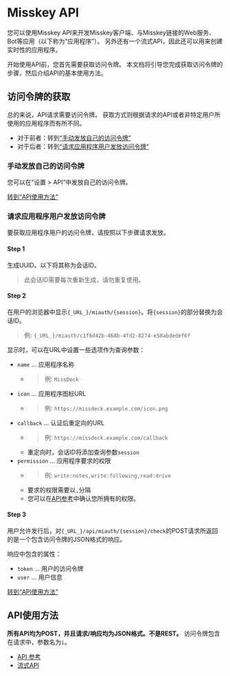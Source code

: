 # Misskey API

您可以使用Misskey API来开发Misskey客户端、与Misskey链接的Web服务、Bot等应用（以下称为“应用程序”）。 另外还有一个流式API，因此还可以用来创建实时性的应用程序。

开始使用API前​​，您首先需要获取访问令牌。 本文档将引导您完成获取访问令牌的步骤，然后介绍API的基本使用方法。

## 访问令牌的获取
总的来说，API请求需要访问令牌。 获取方式则根据请求的API或者非特定用户所使用的应用程序而有所不同。

* 对于前者：转到[“手动发放自己的访问令牌”](#自分自身のアクセストークンを手動発行する)
* 对于后者：转到[“请求应用程序用户发放访问令牌”](#アプリケーション利用者にアクセストークンの発行をリクエストする)

### 手动发放自己的访问令牌
您可以在“设置 > API”中发放自己的访问令牌。

[转到“API使用方法”](#APIの使い方)

### 请求应用程序用户发放访问令牌
要获取应用程序用户的访问令牌，请按照以下步骤请求发放。

#### Step 1

生成UUID。以下将其称为会话ID。

> 此会话ID需要每次重新生成，请勿重复使用。

#### Step 2

在用户的浏览器中显示`{_URL_}/miauth/{session}`。将`{session}`的部分替换为会话ID。
> 例: `{_URL_}/miauth/c1f6d42b-468b-4fd2-8274-e58abdedef6f`

显示时，可以在URL中设置一些选项作为查询参数：
* `name` ... 应用程序名称
    * > 例: `MissDeck`
* `icon` ... 应用程序图标URL
    * > 例: `https://missdeck.example.com/icon.png`
* `callback` ... 认证后重定向的URL
    * > 例: `https://missdeck.example.com/callback`
    * 重定向时，会话ID将添加查询参数`session`
* `permission` ... 应用程序要求的权限
    * > 例: `write:notes,write:following,read:drive`
    * 要求的权限需要以`,`分隔
    * 您可以在[API参考](/api-doc)中确认您所拥有的权限。

#### Step 3
用户允许发行后，对`{_URL_}/api/miauth/{session}/check`的POST请求所返回的是一个包含访问令牌的JSON格式的响应。

响应中包含的属性：
* `token` ... 用户的访问令牌
* `user` ... 用户信息

[转到“API使用方法”](#APIの使い方)

## API使用方法
**所有API均为POST，并且请求/响应均为JSON格式。不是REST。** 访问令牌包含在请求中，参数名为`i`。

* [API 参考](/api-doc)
* [流式API](./stream)
